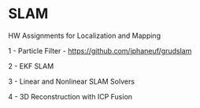 # SLAM
 HW Assignments for Localization and Mapping

1 - Particle Filter - https://github.com/jphaneuf/grudslam

2 - EKF SLAM

3 - Linear and Nonlinear SLAM Solvers

4 - 3D Reconstruction with ICP Fusion
